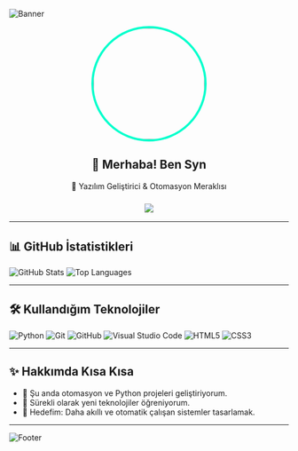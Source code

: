 <!-- Dalga efektli banner -->
![Banner](https://capsule-render.vercel.app/api?type=waving&color=0:00ffcc,100:6600ff&height=200&section=header&text=Syn&fontSize=50&fontColor=ffffff)

<!-- Avatar -->
<p align="center">
  <img src="https://avatars.githubusercontent.com/u/120398342?s=400&u=1815bae77062309631015c824df2438b0696a58f&v=4" width="200" style="border-radius:50%; border: 4px solid #00ffcc;" />
</p>

<!-- Hoş geldin yazısı -->
<h2 align="center">👋 Merhaba! Ben Syn</h2>
<p align="center">🚀 Yazılım Geliştirici & Otomasyon Meraklısı</p>

<!-- Yazı animasyonu -->
<h3 align="center">
  <img src="https://readme-typing-svg.herokuapp.com?color=%2300ffcc&size=24&center=true&vCenter=true&lines=Hoş+Geldiniz!;Python+Geliştirici;Otomasyon+Uzmanı;Teknoloji+Tutkunu" />
</h3>

---

## 📊 GitHub İstatistikleri
![GitHub Stats](https://github-readme-stats.vercel.app/api?username=Syn&show_icons=true&theme=tokyonight)
![Top Languages](https://github-readme-stats.vercel.app/api/top-langs/?username=Syn&layout=compact&theme=tokyonight)

---

## 🛠️ Kullandığım Teknolojiler
![Python](https://img.shields.io/badge/Python-FFD43B?style=for-the-badge&logo=python&logoColor=blue)
![Git](https://img.shields.io/badge/Git-F05032?style=for-the-badge&logo=git&logoColor=white)
![GitHub](https://img.shields.io/badge/GitHub-181717?style=for-the-badge&logo=github)
![Visual Studio Code](https://img.shields.io/badge/VSCode-007ACC?style=for-the-badge&logo=visual-studio-code&logoColor=white)
![HTML5](https://img.shields.io/badge/HTML5-E34F26?style=for-the-badge&logo=html5&logoColor=white)
![CSS3](https://img.shields.io/badge/CSS3-1572B6?style=for-the-badge&logo=css3&logoColor=white)

---

## ✨ Hakkımda Kısa Kısa
- 🔭 Şu anda otomasyon ve Python projeleri geliştiriyorum.  
- 🌱 Sürekli olarak yeni teknolojiler öğreniyorum.  
- 🎯 Hedefim: Daha akıllı ve otomatik çalışan sistemler tasarlamak.  

---

<!-- Alt dalga banner -->
![Footer](https://capsule-render.vercel.app/api?type=waving&color=0:6600ff,100:00ffcc&height=150&section=footer)
